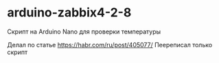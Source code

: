 # arduino-zabbix4-2-8
Скрипт на Arduino Nano для проверки температуры

Делал по статье https://habr.com/ru/post/405077/
Пеереписал только скрипт
